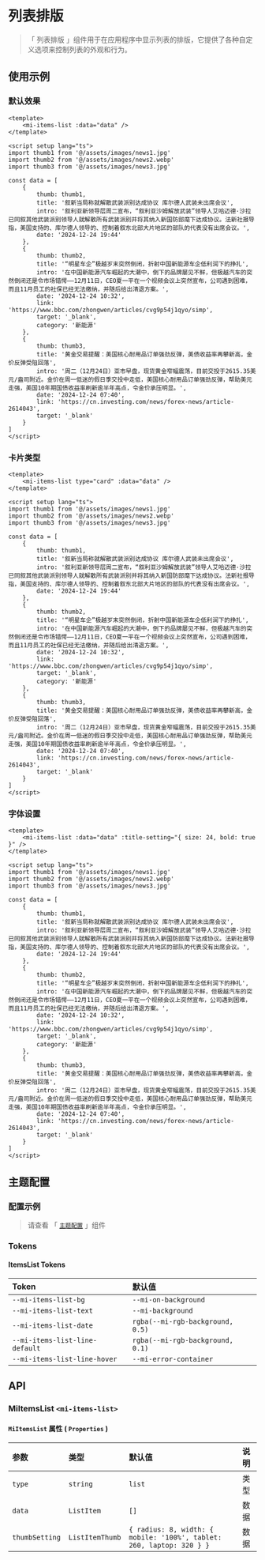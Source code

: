 # 列表排版

> 「 列表排版 」组件用于在应用程序中显示列表的排版，它提供了各种自定义选项来控制列表的外观和行为。

## 使用示例

### 默认效果

```vue
<template>
    <mi-items-list :data="data" />
</template>

<script setup lang="ts">
import thumb1 from '@/assets/images/news1.jpg'
import thumb2 from '@/assets/images/news2.webp'
import thumb3 from '@/assets/images/news3.jpg'

const data = [
    {
        thumb: thumb1,
        title: '叙新当局称就解散武装派别达成协议 库尔德人武装未出席会议',
        intro: '叙利亚新领导层周二宣布，“叙利亚沙姆解放武装”领导人艾哈迈德·沙拉已同叙其他武装派别领导人就解散所有武装派别并将其纳入新国防部麾下达成协议。法新社报导指，美国支持的、库尔德人领导的、控制着叙东北部大片地区的部队的代表没有出席会议。',
        date: '2024-12-24 19:44'
    },
    {
        thumb: thumb2,
        title: '“明星车企”极越岁末突然倒闭，折射中国新能源车企低利润下的挣扎',
        intro: '在中国新能源汽车崛起的大潮中，倒下的品牌屡见不鲜，但极越汽车的突然倒闭还是令市场错愕——12月11日，CEO夏一平在一个视频会议上突然宣布，公司遇到困难，而且11月员工的社保已经无法缴纳，并随后给出清退方案。',
        date: '2024-12-24 10:32',
        link: 'https://www.bbc.com/zhongwen/articles/cvg9p54j1qyo/simp',
        target: '_blank',
        category: '新能源'
    },
    {
        thumb: thumb3,
        title: '黄金交易提醒：美国核心耐用品订单强劲反弹，美债收益率再攀新高，金价反弹受阻回落',
        intro: '周二（12月24日）亚市早盘，现货黄金窄幅震荡，目前交投于2615.35美元/盎司附近。金价在周一低迷的假日季交投中走低，美国核心耐用品订单强劲反弹，帮助美元走强，美国10年期国债收益率刷新逾半年高点，令金价承压明显。',
        date: '2024-12-24 07:40',
        link: 'https://cn.investing.com/news/forex-news/article-2614043',
        target: '_blank'
    }
]
</script>
```

### 卡片类型

```vue
<template>
    <mi-items-list type="card" :data="data" />
</template>

<script setup lang="ts">
import thumb1 from '@/assets/images/news1.jpg'
import thumb2 from '@/assets/images/news2.webp'
import thumb3 from '@/assets/images/news3.jpg'

const data = [
    {
        thumb: thumb1,
        title: '叙新当局称就解散武装派别达成协议 库尔德人武装未出席会议',
        intro: '叙利亚新领导层周二宣布，“叙利亚沙姆解放武装”领导人艾哈迈德·沙拉已同叙其他武装派别领导人就解散所有武装派别并将其纳入新国防部麾下达成协议。法新社报导指，美国支持的、库尔德人领导的、控制着叙东北部大片地区的部队的代表没有出席会议。',
        date: '2024-12-24 19:44'
    },
    {
        thumb: thumb2,
        title: '“明星车企”极越岁末突然倒闭，折射中国新能源车企低利润下的挣扎',
        intro: '在中国新能源汽车崛起的大潮中，倒下的品牌屡见不鲜，但极越汽车的突然倒闭还是令市场错愕——12月11日，CEO夏一平在一个视频会议上突然宣布，公司遇到困难，而且11月员工的社保已经无法缴纳，并随后给出清退方案。',
        date: '2024-12-24 10:32',
        link: 'https://www.bbc.com/zhongwen/articles/cvg9p54j1qyo/simp',
        target: '_blank',
        category: '新能源'
    },
    {
        thumb: thumb3,
        title: '黄金交易提醒：美国核心耐用品订单强劲反弹，美债收益率再攀新高，金价反弹受阻回落',
        intro: '周二（12月24日）亚市早盘，现货黄金窄幅震荡，目前交投于2615.35美元/盎司附近。金价在周一低迷的假日季交投中走低，美国核心耐用品订单强劲反弹，帮助美元走强，美国10年期国债收益率刷新逾半年高点，令金价承压明显。',
        date: '2024-12-24 07:40',
        link: 'https://cn.investing.com/news/forex-news/article-2614043',
        target: '_blank'
    }
]
</script>
```

### 字体设置

```vue
<template>
    <mi-items-list :data="data" :title-setting="{ size: 24, bold: true }" />
</template>

<script setup lang="ts">
import thumb1 from '@/assets/images/news1.jpg'
import thumb2 from '@/assets/images/news2.webp'
import thumb3 from '@/assets/images/news3.jpg'

const data = [
    {
        thumb: thumb1,
        title: '叙新当局称就解散武装派别达成协议 库尔德人武装未出席会议',
        intro: '叙利亚新领导层周二宣布，“叙利亚沙姆解放武装”领导人艾哈迈德·沙拉已同叙其他武装派别领导人就解散所有武装派别并将其纳入新国防部麾下达成协议。法新社报导指，美国支持的、库尔德人领导的、控制着叙东北部大片地区的部队的代表没有出席会议。',
        date: '2024-12-24 19:44'
    },
    {
        thumb: thumb2,
        title: '“明星车企”极越岁末突然倒闭，折射中国新能源车企低利润下的挣扎',
        intro: '在中国新能源汽车崛起的大潮中，倒下的品牌屡见不鲜，但极越汽车的突然倒闭还是令市场错愕——12月11日，CEO夏一平在一个视频会议上突然宣布，公司遇到困难，而且11月员工的社保已经无法缴纳，并随后给出清退方案。',
        date: '2024-12-24 10:32',
        link: 'https://www.bbc.com/zhongwen/articles/cvg9p54j1qyo/simp',
        target: '_blank',
        category: '新能源'
    },
    {
        thumb: thumb3,
        title: '黄金交易提醒：美国核心耐用品订单强劲反弹，美债收益率再攀新高，金价反弹受阻回落',
        intro: '周二（12月24日）亚市早盘，现货黄金窄幅震荡，目前交投于2615.35美元/盎司附近。金价在周一低迷的假日季交投中走低，美国核心耐用品订单强劲反弹，帮助美元走强，美国10年期国债收益率刷新逾半年高点，令金价承压明显。',
        date: '2024-12-24 07:40',
        link: 'https://cn.investing.com/news/forex-news/article-2614043',
        target: '_blank'
    }
]
</script>
```

## 主题配置

### 配置示例

> 请查看 「 [`主题配置`](../theme/README.md) 」组件

### Tokens

#### ItemsList Tokens

| Token | 默认值
| :---- | :----
| `--mi-items-list-bg` | `--mi-on-background`
| `--mi-items-list-text` | `--mi-background`
| `--mi-items-list-date` | `rgba(--mi-rgb-background, 0.5)`
| `--mi-items-list-line-default` | `rgba(--mi-rgb-background, 0.1)`
| `--mi-items-list-line-hover` | `--mi-error-container`

## API

### MiItemsList `<mi-items-list>`

#### `MiItemsList` 属性 ( `Properties` )

| 参数 | 类型 | 默认值 | 说明
| :---- | :---- | :---- | :----
| `type` | `string` | `list` | 类型
| `data` | `ListItem` | `[]` | 数据
| `thumbSetting` | `ListItemThumb` | `{ radius: 8, width: { mobile: '100%', tablet: 260, laptop: 320 } }` | 数据
